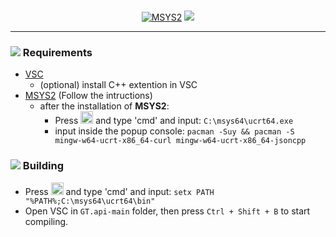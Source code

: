 <div align="center"></>
<br />

[![MSYS2](https://github.com/GT-api/workflow-testing/actions/workflows/msys2@v2.yml/badge.svg)](https://github.com/GT-api/workflow-testing/actions/workflows/msys2@v2.yml)
[![](https://app.codacy.com/project/badge/Grade/96ff25f75aa24cd38d694a09140839c9)](https://app.codacy.com/gh/LeeEndl/GT.api/dashboard?utm_source=gh&utm_medium=referral&utm_content=&utm_campaign=Badge_grade)

</div>
<hr />

### ![](https://github.com/microsoft/vscode-icons/blob/main/icons/dark/checklist.svg) Requirements

- [VSC](https://code.visualstudio.com/)
  - (optional) install C++ extention in VSC
- [MSYS2](https://www.msys2.org/) (Follow the intructions)
  - after the installation of **MSYS2**:
    - Press <img src="https://www.servis-repas.cz/user/categories/orig/windows-11-icon.png" width="20" height="20"> and type 'cmd' and input: `C:\msys64\ucrt64.exe`
    - input inside the popup console: `pacman -Suy && pacman -S mingw-w64-ucrt-x86_64-curl mingw-w64-ucrt-x86_64-jsoncpp`


### ![](https://github.com/microsoft/vscode-icons/blob/main/icons/dark/build.svg) Building 
- Press <img src="https://www.servis-repas.cz/user/categories/orig/windows-11-icon.png" width="20" height="20"> and type 'cmd' and input: `setx PATH "%PATH%;C:\msys64\ucrt64\bin"`
- Open VSC in `GT.api-main` folder, then press `Ctrl + Shift + B` to start compiling.

